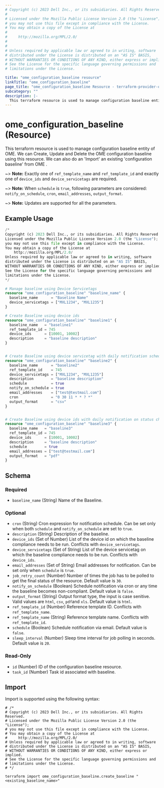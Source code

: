 ```yaml
---
# Copyright (c) 2023 Dell Inc., or its subsidiaries. All Rights Reserved.
# 
# Licensed under the Mozilla Public License Version 2.0 (the "License");
# you may not use this file except in compliance with the License.
# You may obtain a copy of the License at
# 
#     http://mozilla.org/MPL/2.0/
# 
# 
# Unless required by applicable law or agreed to in writing, software
# distributed under the License is distributed on an "AS IS" BASIS,
# WITHOUT WARRANTIES OR CONDITIONS OF ANY KIND, either express or implied.
# See the License for the specific language governing permissions and
# limitations under the License.

title: "ome_configuration_baseline resource"
linkTitle: "ome_configuration_baseline"
page_title: "ome_configuration_baseline Resource - terraform-provider-ome"
subcategory: ""
description: |-
  This terraform resource is used to manage configuration baseline entity of OME. We can Create, Update and Delete the OME configuration baseline using this resource. We can also do an 'Import' an existing 'configuration baseline' from OME .
---
```


# ome_configuration_baseline (Resource)

This terraform resource is used to manage configuration baseline entity of OME. We can Create, Update and Delete the OME configuration baseline using this resource. We can also do an 'Import' an existing 'configuration baseline' from OME .

~> **Note:** Exactly one of `ref_template_name` and `ref_template_id` and exactly one of `device_ids` and `device_servicetags` are required.

~> **Note:** When `schedule` is `true`, following parameters are considered: `notify_on_schedule`, `cron`, `email_addresses`, `output_format`.

~> **Note:** Updates are supported for all the parameters.

## Example Usage

```terraform
/*
Copyright (c) 2023 Dell Inc., or its subsidiaries. All Rights Reserved.
Licensed under the Mozilla Public License Version 2.0 (the "License");
you may not use this file except in compliance with the License.
You may obtain a copy of the License at
    http://mozilla.org/MPL/2.0/
Unless required by applicable law or agreed to in writing, software
distributed under the License is distributed on an "AS IS" BASIS,
WITHOUT WARRANTIES OR CONDITIONS OF ANY KIND, either express or implied.
See the License for the specific language governing permissions and
limitations under the License.
*/

# Manage baseline using Device Servicetags
resource "ome_configuration_baseline" "baseline_name" {
  baseline_name      = "Baseline Name"
  device_servicetags = ["MXL1234", "MXL1235"]
}

# Create Baseline using device ids
resource "ome_configuration_baseline" "baseline1" {
  baseline_name   = "baseline1"
  ref_template_id = 745
  device_ids      = [10001, 10002]
  description     = "baseline description"
}


# Create Baseline using device servicetag with daily notification scheduled 
resource "ome_configuration_baseline" "baseline2" {
  baseline_name      = "baseline2"
  ref_template_id    = 745
  device_servicetags = ["MXL1234", "MXL1235"]
  description        = "baseline description"
  schedule           = true
  notify_on_schedule = true
  email_addresses    = ["test@testmail.com"]
  cron               = "0 30 11 * * ? *"
  output_format      = "csv"
}


# Create Baseline using device ids with daily notification on status changing to non-compliant 
resource "ome_configuration_baseline" "baseline3" {
  baseline_name   = "baseline3"
  ref_template_id = 745
  device_ids      = [10001, 10002]
  description     = "baseline description"
  schedule        = true
  email_addresses = ["test@testmail.com"]
  output_format   = "pdf"
}
```

<!-- schema generated by tfplugindocs -->
## Schema

### Required

- `baseline_name` (String) Name of the Baseline.

### Optional

- `cron` (String) Cron expression for notification schedule. Can be set only when both `schedule` and `notify_on_schedule` are set to `true`.
- `description` (String) Description of the baseline.
- `device_ids` (Set of Number) List of the device id on which the baseline compliance needs to be run. Conflicts with `device_servicetags`.
- `device_servicetags` (Set of String) List of the device servicetag on which the baseline compliance needs to be run. Conflicts with `device_ids`.
- `email_addresses` (Set of String) Email addresses for notification. Can be set only when `schedule` is `true`.
- `job_retry_count` (Number) Number of times the job has to be polled to get the final status of the resource. Default value is `30`.
- `notify_on_schedule` (Boolean) Schedule notification via cron or any time the baseline becomes non-compliant. Default value is `false`.
- `output_format` (String) Output format type, the input is case senitive. Valid values are `html`, `csv`, `pdf`and `xls`. Default value is `html`.
- `ref_template_id` (Number) Reference template ID. Conflicts with `ref_template_name`.
- `ref_template_name` (String) Reference template name. Conflicts with `ref_template_id`.
- `schedule` (Boolean) Schedule notification via email. Default value is `false`.
- `sleep_interval` (Number) Sleep time interval for job polling in seconds. Default value is `20`.

### Read-Only

- `id` (Number) ID of the configuration baseline resource.
- `task_id` (Number) Task id associated with baseline.

## Import

Import is supported using the following syntax:

```shell
# /*
# Copyright (c) 2023 Dell Inc., or its subsidiaries. All Rights Reserved.
# Licensed under the Mozilla Public License Version 2.0 (the "License");
# you may not use this file except in compliance with the License.
# You may obtain a copy of the License at
#     http://mozilla.org/MPL/2.0/
# Unless required by applicable law or agreed to in writing, software
# distributed under the License is distributed on an "AS IS" BASIS,
# WITHOUT WARRANTIES OR CONDITIONS OF ANY KIND, either express or implied.
# See the License for the specific language governing permissions and
# limitations under the License.
# */

terraform import ome_configuration_baseline.create_baseline "<existing_baseline_name>"
```